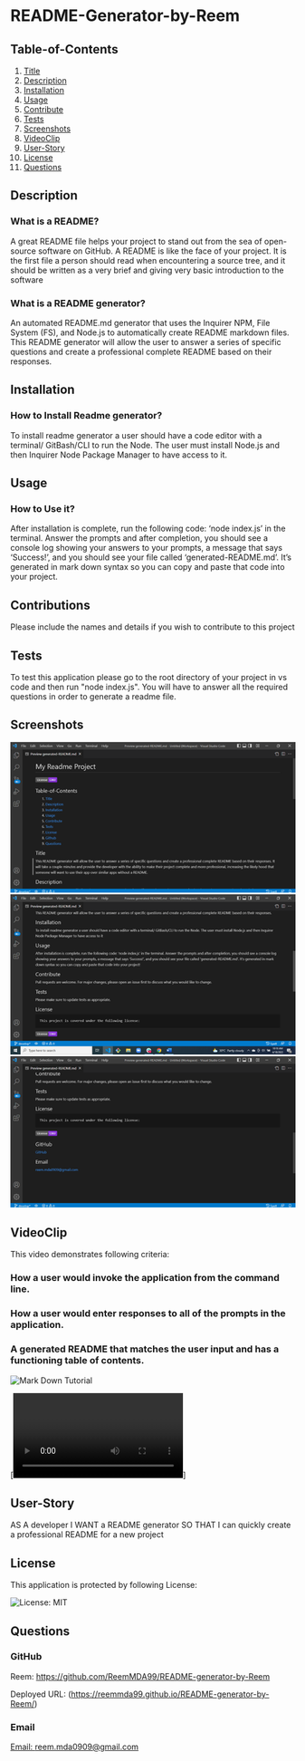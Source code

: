 # README-Generator-by-Reem

## Table-of-Contents
  
  1. [Title](#README-Generator-by-Reem)
  2. [Description](#Description)
  3. [Installation](#Installation)
  4. [Usage](#Usage)
  5. [Contribute](#Contributions)
  6. [Tests](#Tests)
  7. [Screenshots](#Screenshots)
  8. [VideoClip](#VideoClip)
  9. [User-Story](#User-Story)
  10. [License](#License)
  11. [Questions](#Questions)

## Description

### What is a README?

A great README file helps your project to stand out from the sea of open-source software on GitHub. A README is like the face of your project. It is the first file a person should read when encountering a source tree, and it should be written as a very brief and giving very basic introduction to the software

### What is a README generator?

An automated README.md generator that uses the Inquirer NPM, File System (FS), and Node.js to automatically create README markdown files.
This README generator will allow the user to answer a series of specific questions and create a professional complete README based on their responses.

## Installation

### How to Install Readme generator?

To install readme generator a user should have a code editor with a terminal/ GitBash/CLI to run the Node. The user must install Node.js and then Inquirer Node Package Manager to have access to it.

## Usage

### How to Use it?

After installation is complete, run the following code: ‘node index.js’ in the terminal. Answer the prompts and after completion, you should see a console log showing your answers to your prompts, a message that says ‘Success!’, and you should see your file called ‘generated-README.md’. It’s generated in mark down syntax so you can copy and paste that code into your project.

## Contributions 

Please include the names and details if you wish to contribute to this project

## Tests

To test this application please go to the root directory of your project in vs code and then run "node index.js". You will have to answer all the required questions in order to generate a readme file.

## Screenshots

![image](./utils/images/Picture1.png)
![image](./utils/images/Picture2.png)
![image](./utils/images/Picture3.png)

## VideoClip

This video demonstrates following criteria:
### How a user would invoke the application from the command line.

### How a user would enter responses to all of the prompts in the application.

### A generated README that matches the user input and has a functioning table of contents.

![Mark Down Tutorial](https://drive.google.com/file/d/1N-BOPz442gt1t6RhMmGIyawjQBDYpnNK/view)

[![Img alt text](./utils/images/Readme-generator.mp4)]

## User-Story
AS A developer
I WANT a README generator
SO THAT I can quickly create a professional README for a new project

## License
This application is protected by following License: 

![License: MIT](https://img.shields.io/badge/License-MIT-yellow.svg)

## Questions

### GitHub

Reem: https://github.com/ReemMDA99/README-generator-by-Reem

Deployed URL: (https://reemmda99.github.io/README-generator-by-Reem/)

### Email
 [Email: reem.mda0909@gmail.com](mailto:reem.mda0909@gmail.com)
